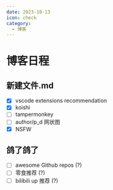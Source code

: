 ```yaml
---
date: 2023-10-13
icon: check
category:
  - 博客
---
```


# 博客日程

## 新建文件.md

- [x] vscode extensions recommendation
- [x] koishi
- [ ] tampermonkey
- [ ] author/p_d 网状图
- [x] NSFW

## 鸽了鸽了

- [ ] awesome Github repos (?)
- [ ] 零食推荐 (?)
- [ ] bilibili up 推荐 (?)
